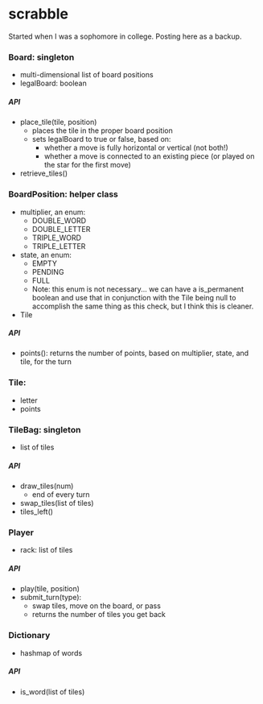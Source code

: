 scrabble
========

Started when I was a sophomore in college.  Posting here as a backup.  


### Board: singleton 
- multi-dimensional list of board positions
- legalBoard: boolean

##### API
- place_tile(tile, position)
	- places the tile in the proper board position
	- sets legalBoard to true or false, based on:
		- whether a move is fully horizontal or vertical (not both!)
		- whether a move is connected to an existing piece (or played on the star for the first move)
- retrieve_tiles()


### BoardPosition: helper class
- multiplier, an enum: 
	- DOUBLE_WORD 
	- DOUBLE_LETTER
	- TRIPLE_WORD
	- TRIPLE_LETTER
- state, an enum:
	- EMPTY
	- PENDING
	- FULL
	- Note: this enum is not necessary...  we can have a is_permanent boolean and use that in conjunction with the Tile being null to accomplish the same thing as this check, but I think this is cleaner.
- Tile

##### API
- points(): returns the number of points, based on multiplier, state, and tile, for the turn


### Tile:
- letter
- points


### TileBag: singleton
- list of tiles

##### API
- draw_tiles(num)
	- end of every turn
- swap_tiles(list of tiles)
- tiles_left()


### Player
- rack: list of tiles

##### API
- play(tile, position)
- submit_turn(type):
	- swap tiles, move on the board, or pass
	- returns the number of tiles you get back

### Dictionary
- hashmap of words

##### API
- is_word(list of tiles)

